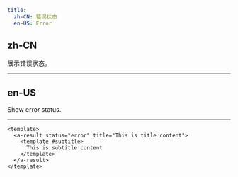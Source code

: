 ```yaml
title:
  zh-CN: 错误状态
  en-US: Error
```

## zh-CN

展示错误状态。

---

## en-US

Show error status.

---

```vue
<template>
  <a-result status="error" title="This is title content">
    <template #subtitle>
      This is subtitle content
    </template>
  </a-result>
</template>
```
